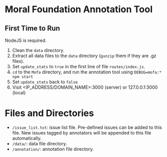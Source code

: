 # Moral Foundation Annotation Tool

## First Time to Run
NodeJS is required.
1. Clean the `data` directory.
2. Extract all data files to the `data` directory (`gunzip` them if they are .gz files).
3. Set `update_stats` to `true` in the first line of file `routes/index.js`.
4. `cd` to the `Mofa` directory, and run the annotation tool using `DEBUG=mofa:* npm start `
5. Set `update_stats` back to `false`
6. Visit \<IP_ADDRESS/DOMAIN_NAME\>:3000 (server) or 127.0.0.1:3000 (local)

# Files and Directories
- `/issue_list.txt`: issue list file. Pre-defined issues can be added to this file. New issues tagged by annotators will be appended to this file automatically.
- `/data/`: data file directory.
- `/annotation/`: annotation file directory.

